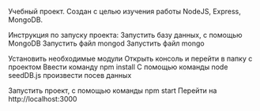 Учебный проект.
Cоздан с целью изучения работы NodeJS, Express, MongoDB.

Инструкция по запуску проекта:
Запустить базу данных, с помощью MongoDB
Запустить файл mongod
Запустить файл mongo

Установить необходимые модули
Открыть консоль и перейти в папку с проектом
Ввести команду npm install
С помощью команды node seedDB.js произвести посев данных

Запустить проект, с помощью команды npm start
Перейти на http://localhost:3000